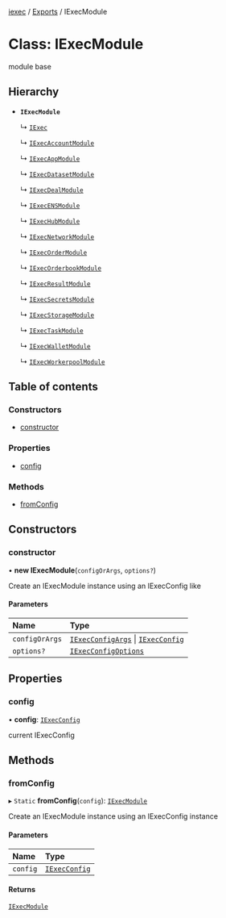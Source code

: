 [iexec](../README.md) / [Exports](../modules.md) / IExecModule

# Class: IExecModule

module base

## Hierarchy

- **`IExecModule`**

  ↳ [`IExec`](IExec.md)

  ↳ [`IExecAccountModule`](IExecAccountModule.md)

  ↳ [`IExecAppModule`](IExecAppModule.md)

  ↳ [`IExecDatasetModule`](IExecDatasetModule.md)

  ↳ [`IExecDealModule`](IExecDealModule.md)

  ↳ [`IExecENSModule`](IExecENSModule.md)

  ↳ [`IExecHubModule`](IExecHubModule.md)

  ↳ [`IExecNetworkModule`](IExecNetworkModule.md)

  ↳ [`IExecOrderModule`](IExecOrderModule.md)

  ↳ [`IExecOrderbookModule`](IExecOrderbookModule.md)

  ↳ [`IExecResultModule`](IExecResultModule.md)

  ↳ [`IExecSecretsModule`](IExecSecretsModule.md)

  ↳ [`IExecStorageModule`](IExecStorageModule.md)

  ↳ [`IExecTaskModule`](IExecTaskModule.md)

  ↳ [`IExecWalletModule`](IExecWalletModule.md)

  ↳ [`IExecWorkerpoolModule`](IExecWorkerpoolModule.md)

## Table of contents

### Constructors

- [constructor](IExecModule.md#constructor)

### Properties

- [config](IExecModule.md#config)

### Methods

- [fromConfig](IExecModule.md#fromconfig)

## Constructors

### constructor

• **new IExecModule**(`configOrArgs`, `options?`)

Create an IExecModule instance using an IExecConfig like

#### Parameters

| Name | Type |
| :------ | :------ |
| `configOrArgs` | [`IExecConfigArgs`](../interfaces/internal_.IExecConfigArgs.md) \| [`IExecConfig`](IExecConfig.md) |
| `options?` | [`IExecConfigOptions`](../interfaces/internal_.IExecConfigOptions.md) |

## Properties

### config

• **config**: [`IExecConfig`](IExecConfig.md)

current IExecConfig

## Methods

### fromConfig

▸ `Static` **fromConfig**(`config`): [`IExecModule`](IExecModule.md)

Create an IExecModule instance using an IExecConfig instance

#### Parameters

| Name | Type |
| :------ | :------ |
| `config` | [`IExecConfig`](IExecConfig.md) |

#### Returns

[`IExecModule`](IExecModule.md)
